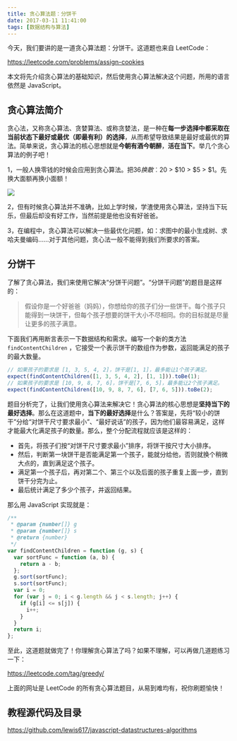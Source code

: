 ```yaml
---
title: 贪心算法题：分饼干
date: 2017-03-11 11:41:00
tags: [数据结构与算法]
---
```


今天，我们要讲的是一道贪心算法题：分饼干。这道题也来自 LeetCode：

https://leetcode.com/problems/assign-cookies

本文将先介绍贪心算法的基础知识，然后使用贪心算法解决这个问题，所用的语言依然是 JavaScript。

<!--more-->

## 贪心算法简介

贪心法，又称贪心算法、贪婪算法、或称贪婪法，是一种在**每一步选择中都采取在当前状态下最好或最优（即最有利）的选择**，从而希望导致结果是最好或最优的算法。简单来说，贪心算法的核心思想就是**今朝有酒今朝醉**，**活在当下**。举几个贪心算法的例子吧！

1，一般人换零钱的时候会应用到贪心算法。把$36换散︰$20 > $10 > $5 > $1。先换大面额再换小面额！

![](https://upload.wikimedia.org/wikipedia/commons/thumb/d/da/Greedy_algorithm_36_cents.svg/600px-Greedy_algorithm_36_cents.svg.png)

2，但有时候贪心算法并不准确，比如上学时候，学渣使用贪心算法，坚持当下玩乐，但最后却没有好工作，当然前提是他也没有好爸爸。

3，在编程中，贪心算法可以解决一些最优化问题，如：求图中的最小生成树、求哈夫曼编码……对于其他问题，贪心法一般不能得到我们所要求的答案。


## 分饼干

了解了贪心算法，我们来使用它解决“分饼干问题”。“分饼干问题”的题目是这样的：

> 假设你是一个好爸爸（妈妈），你想给你的孩子们分一些饼干。每个孩子只能得到一块饼干，但每个孩子想要的饼干大小不尽相同。你的目标就是尽量让更多的孩子满意。

下面我们再用断言表示一下数据结构和需求。编写一个新的类方法 `findContentChildren` ，它接受一个表示饼干的数组作为参数，返回能满足的孩子的最大数量。

```js
// 如果孩子的要求是 [1, 3, 5, 4, 2]，饼干是[1, 1]，最多能让1个孩子满足。
expect(findContentChildren([1, 3, 5, 4, 2], [1, 1])).toBe(1);
// 如果孩子的要求是 [10, 9, 8, 7, 6]，饼干是[7, 6, 5]，最多能让2个孩子满足。
expect(findContentChildren([10, 9, 8, 7, 6], [7, 6, 5])).toBe(2);
```

题目分析完了，让我们使用贪心算法来解决它！贪心算法的核心思想是**坚持当下的最好选择**。那么在这道题中，**当下的最好选择**是什么？答案是，先将“较小的饼干”分给“对饼干尺寸要求最小”、“最好说话”的孩子，因为他们最容易满足，这样才能最大化满足孩子的数量。那么，整个分配流程就应该是这样的：

- 首先，将孩子们按“对饼干尺寸要求最小”排序，将饼干按尺寸大小排序。
- 然后，判断第一块饼干是否能满足第一个孩子，能就分给他，否则就换个稍微大点的，直到满足这个孩子。
- 满足第一个孩子后，再对第二个、第三个以及后面的孩子重复上面一步，直到饼干分完为止。
- 最后统计满足了多少个孩子，并返回结果。

那么用 JavaScript 实现就是：

```js
/**
 * @param {number[]} g
 * @param {number[]} s
 * @return {number}
 */
var findContentChildren = function (g, s) {
  var sortFunc = function (a, b) {
    return a - b;
  };
  g.sort(sortFunc);
  s.sort(sortFunc);
  var i = 0;
  for (var j = 0; i < g.length && j < s.length; j++) {
    if (g[i] <= s[j]) {
      i++;
    }
  }
  return i;
};
```
至此，这道题就做完了！你理解贪心算法了吗？如果不理解，可以再做几道题练习一下：

https://leetcode.com/tag/greedy/

上面的网址是 LeetCode 的所有贪心算法题目，从易到难均有，祝你刷题愉快！

## 教程源代码及目录

https://github.com/lewis617/javascript-datastructures-algorithms


